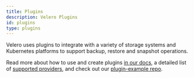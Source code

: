 ```yaml
---
title: Plugins
description: Velero Plugins
id: plugins
type: plugins
---
```


Velero uses plugins to integrate with a variety of storage systems and Kubernetes platforms to support backup, restore and snapshot operations.

Read more about how to use and create plugins [in our docs][1], a detailed list of [supported providers][2], and check out our [plugin-example repo][3].

[1]: https://velero.io/docs
[2]: https://velero.io/docs/supported-providers/
[3]: https://github.com/reynencourt/velero-plugin-example
